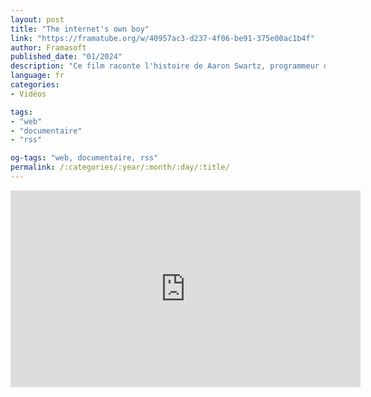 ```yaml
---
layout: post
title: "The internet's own boy"
link: "https://framatube.org/w/40957ac3-d237-4f06-be91-375e00ac1b4f"
author: Framasoft
published_date: "01/2024"
description: "Ce film raconte l'histoire de Aaron Swartz, programmeur de génie et activiste de l'information. Depuis l'aide qu'il a apportée au développement de RSS, l'un des protocoles à la base d'Internet, à la co-fondation de Reddit, son empreinte est partout sur Internet."
language: fr
categories:
- Vidéos

tags:
- "web"
- "documentaire"
- "rss"

og-tags: "web, documentaire, rss"
permalink: /:categories/:year/:month/:day/:title/
---
```


<iframe title="The Internet's Own Boy HD VOSTFR" width="560" height="315" src="https://framatube.org/videos/embed/40957ac3-d237-4f06-be91-375e00ac1b4f" frameborder="0" allowfullscreen="" sandbox="allow-same-origin allow-scripts allow-popups allow-forms"></iframe>

